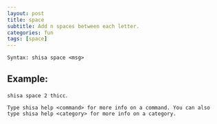 ```yaml
---
layout: post
title: space
subtitle: Add n spaces between each letter.
categories: fun
tags: [space]
---
```


`Syntax: shisa space <msg>`

## Example:

`shisa space 2 thicc`.

```
Type shisa help <command> for more info on a command. You can also type shisa help <category> for more info on a category.
```